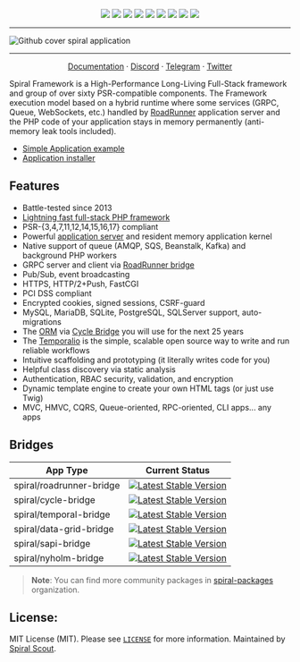 
<p align="center">
<a href="https://packagist.org/packages/spiral/framework"><img src="https://poser.pugx.org/spiral/framework/require/php"></a>
<a href="https://packagist.org/packages/spiral/framework"><img src="https://poser.pugx.org/spiral/framework/version"></a>
<a href="https://github.com/spiral/framework/actions"><img src="https://github.com/spiral/framework/workflows/build/badge.svg"></a>
<a href="https://codecov.io/gh/spiral/framework"><img src="https://codecov.io/gh/spiral/framework/graph/badge.svg"></a>
<a href="https://scrutinizer-ci.com/g/spiral/framework/?branch=master"><img src="https://scrutinizer-ci.com/g/spiral/framework/badges/quality-score.png"></a>
<a href="https://packagist.org/packages/spiral/framework"><img src="https://poser.pugx.org/spiral/framework/downloads"></a>
<a href="https://shepherd.dev/github/spiral/framework"><img src="https://shepherd.dev/github/spiral/framework/coverage.svg"></a>
<a href="https://shepherd.dev/github/spiral/framework"><img src="https://shepherd.dev/github/spiral/framework/level.svg"></a>
<a href="https://discord.gg/8bZsjYhVVk"><img src="https://img.shields.io/badge/discord-chat-magenta.svg"></a>
</p>

<hr />

![Github cover spiral application](https://user-images.githubusercontent.com/773481/208930590-af74898e-327b-405a-830d-dafba7afa5d9.png)

<hr />

<p align="center">
<a href="https://spiral.dev/docs">Documentation</a>
&middot;
<a href="https://discord.gg/TFeEmCs">Discord</a>
&middot;
<a href="https://t.me/spiralphp">Telegram</a>
&middot;
<a href="https://twitter.com/spiralphp">Twitter</a>
</p>

Spiral Framework is a High-Performance Long-Living Full-Stack framework and group of over sixty 
PSR-compatible components. The Framework execution model based on a hybrid runtime where some services 
(GRPC, Queue, WebSockets, etc.) handled by [RoadRunner](https://github.com/spiral/roadrunner) application server and 
the PHP code of your application stays in memory permanently (anti-memory leak tools included).

- [Simple Application example](https://github.com/spiral/app)
- [Application installer](https://github.com/spiral/installer)

## Features

- Battle-tested since 2013
- [Lightning fast full-stack PHP framework](https://www.techempower.com/benchmarks/#section=data-r0&hw=ph&test=fortune&l=yw2xvj-73&c=6&d=1g&a=2&o=e)
- PSR-{3,4,7,11,12,14,15,16,17} compliant
- Powerful [application server](https://roadrunner.dev/) and resident memory application kernel
- Native support of queue (AMQP, SQS, Beanstalk, Kafka) and background PHP workers
- GRPC server and client via [RoadRunner bridge](https://github.com/spiral/roadrunner-bridge)
- Pub/Sub, event broadcasting
- HTTPS, HTTP/2+Push, FastCGI
- PCI DSS compliant
- Encrypted cookies, signed sessions, CSRF-guard
- MySQL, MariaDB, SQLite, PostgreSQL, SQLServer support, auto-migrations
- The [ORM](https://github.com/cycle/orm) via [Cycle Bridge](https://github.com/spiral/cycle-bridge) you will use for the next 25 years
- The [Temporalio](https://github.com/spiral/temporal-bridge) is the simple, scalable open source way to write and run reliable workflows
- Intuitive scaffolding and prototyping (it literally writes code for you)
- Helpful class discovery via static analysis
- Authentication, RBAC security, validation, and encryption
- Dynamic template engine to create your own HTML tags (or just use Twig)
- MVC, HMVC, CQRS, Queue-oriented, RPC-oriented, CLI apps... any apps


## Bridges
| App Type                 | Current Status                                                                                                                               |
|--------------------------|----------------------------------------------------------------------------------------------------------------------------------------------|
| spiral/roadrunner-bridge | [![Latest Stable Version](https://poser.pugx.org/spiral/roadrunner-bridge/version)](https://packagist.org/packages/spiral/roadrunner-bridge) |
| spiral/cycle-bridge      | [![Latest Stable Version](https://poser.pugx.org/spiral/cycle-bridge/version)](https://packagist.org/packages/spiral/cycle-bridge)           |
| spiral/temporal-bridge   | [![Latest Stable Version](https://poser.pugx.org/spiral/temporal-bridge/version)](https://packagist.org/packages/spiral/temporal-bridge)     |
| spiral/data-grid-bridge  | [![Latest Stable Version](https://poser.pugx.org/spiral/data-grid-bridge/version)](https://packagist.org/packages/spiral/data-grid-bridge)   |
| spiral/sapi-bridge       | [![Latest Stable Version](https://poser.pugx.org/spiral/sapi-bridge/version)](https://packagist.org/packages/spiral/sapi-bridge)             |
| spiral/nyholm-bridge     | [![Latest Stable Version](https://poser.pugx.org/spiral/nyholm-bridge/version)](https://packagist.org/packages/spiral/nyholm-bridge)         |

> **Note**:
> You can find more community packages in [spiral-packages](https://github.com/spiral-packages/) organization.

License:
--------
MIT License (MIT). Please see [`LICENSE`](./LICENSE) for more information. Maintained by [Spiral Scout](https://spiralscout.com).
